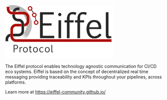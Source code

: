 <img src="../images/eiffel-logo.png" alt="Eiffel Logo" width="350">

The Eiffel protocol enables technology agnostic communication for CI/CD eco systems.
Eiffel is based on the concept of decentralized real time messaging providing traceability and KPIs throughout your pipelines, across platforms.

Learn more at https://eiffel-community.github.io/